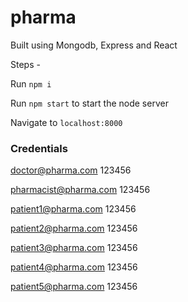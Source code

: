 # pharma

Built using Mongodb, Express and React

Steps - 

Run `npm i`

Run `npm start` to start the node server

Navigate to `localhost:8000`

### Credentials ###
doctor@pharma.com
123456

pharmacist@pharma.com
123456

patient1@pharma.com
123456

patient2@pharma.com
123456

patient3@pharma.com
123456

patient4@pharma.com
123456

patient5@pharma.com
123456
